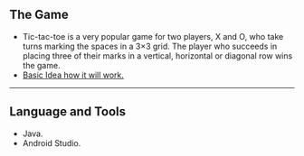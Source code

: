 ### <h2>The Game</h2>
* Tic-tac-toe is a very popular game for two players, X and O, who take turns marking the spaces in a 3×3 grid. The player who succeeds in placing three of their marks in a vertical, horizontal or diagonal row wins the game. 
* [Basic Idea how it will work.](https://drive.google.com/file/d/150Ulp8Dkuy2iBijN0c_nWQHFBAGGQwpD/view?usp=sharing)
---
### <h2>Language and Tools</h2>
* Java.
* Android Studio.
